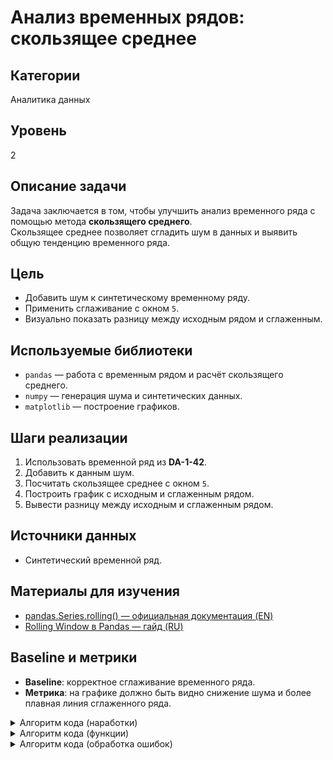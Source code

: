 # Анализ временных рядов: скользящее среднее

## Категории
Аналитика данных

## Уровень
2

## Описание задачи
Задача заключается в том, чтобы улучшить анализ временного ряда с помощью метода **скользящего среднего**.  
Скользящее среднее позволяет сгладить шум в данных и выявить общую тенденцию временного ряда.

## Цель
- Добавить шум к синтетическому временному ряду.  
- Применить сглаживание с окном `5`.  
- Визуально показать разницу между исходным рядом и сглаженным.

## Используемые библиотеки
- `pandas` — работа с временным рядом и расчёт скользящего среднего.  
- `numpy` — генерация шума и синтетических данных.  
- `matplotlib` — построение графиков.

## Шаги реализации
1. Использовать временной ряд из **DA-1-42**.  
2. Добавить к данным шум.  
3. Посчитать скользящее среднее с окном `5`.  
4. Построить график с исходным и сглаженным рядом.  
5. Вывести разницу между исходным и сглаженным рядом.

## Источники данных
- Синтетический временной ряд.

## Материалы для изучения
- [pandas.Series.rolling() — официальная документация (EN)](https://pandas.pydata.org/docs/reference/api/pandas.Series.rolling.html)  
- [Rolling Window в Pandas — гайд (RU)](https://konstantinklepikov.github.io/myknowlegebase/notes/pandas-rolling-window.html)

## Baseline и метрики
- **Baseline**: корректное сглаживание временного ряда.  
- **Метрика**: на графике должно быть видно снижение шума и более плавная линия сглаженного ряда.


<details>
<summary>
Алгоритм кода (наработки)
</summary>

**Первая часть (создание dataframe):**
``` bash
1. составим dataframe где у нас будут измеряемые температуры возле НГУ за 10 дня (данные взяты с официальной статистики, но измерения температур взяты на глаз).

2.получаем в dataframe три строички:  дата: 30.09, 01.10, 02.10, 03.10, 04.10, 05.10, 06.10, 07.10, 08.10, 09.10                                                                                                        

                                      время: 06:00, 12:30, 18:45, 09:15, 15:20, 21:00, 03:30, 09:45, 15:00, 21:30                                                                                                                                                                                                                                                       

                                      температура: 0.9, 0.0, 7.5, 5.0, 3.4, 2.2, 1.5, 1.7, 0.3, 1.0
```

**Вторая часть (шум данных):**
``` bash
1.Теперь предположим что данные не точные - то есть шум данных, то есть погрешность данных для каждой температуры.
(На графике видно, что температура колеблется в пределах примерно ±1°C от среднего значения, которое составляет 2.6°C.).

2.Это означает, что погрешность измерений (шум данных) составляет около ±1°C.): 0.9 ± 1, 0.0 ± 1, 7.5 ± 1, 5.0 ± 1, 3.4 ± 1, 2.2 ± 1, 1.5 ± 1, 1.7 ± 1, 0.3 ± 1, 1.0 ± 1.
```

**Третья часть (скользящее среднее):**
``` bash
1.Переводим столбик с температурами в отдельный массив.

2.Далее вычисляем скользящее среднее с окном 5(k=5). Пробегаемся по всему массиву и берем по одной цифре, так чтобы длина чисел была равна окну (то есть k). Для значений до k написать просто Nan.
```

**Четвертая часть (Строим график):**
``` bash
1.Для начала мы отдельно строим создадим отдельный массив - исходный временной ряд.

2.Для начала мы отдельно строим создадим отдельный массив - скользящее среднее

3.На основе данных массивов построим три графика: на основе исходного временного ряда, сколязящего среднего и их вместе на одном графики
```

**Пятая часть (Вывод):В конце выводим разницу между скользящее среднем и исходного временного ряд**

</details>


<details>
<summary>
Алгоритм кода (функции)
</summary>

**Работа с функциями:**
``` bash
1. Отдельно от всех функций создаем DataFrame.

2.вторая функция- Передаем все данные которые есть в DataFrame. Далее мы к нашему DataFrame
добавляем шум данных (На графике видно, что температура колеблется в пределах примерно ±1°C от среднего значения, которое составляет 2.6°C)

3.третья функция - Передаем все данные которые есть в DataFrame. Далее мы Переводим столбик с температурами в отдельный массив и Далее вычисляем скользящее среднее с окном 5(k=5). Пробегаемся по всему массиву и берем по одной цифре, так чтобы длина чисел была равна окну (то есть k). Для значений до k написать просто Nan

4.четвертая функция - Передаем все данные которые есть в DataFrame. Далее мы Для начала мы отдельно строим создадим отдельный массив - исходный временной ряд, Для начала мы отдельно строим создадим отдельный массив - скользящее среднее и На основе данных массивов построим три графика: на основе исходного временного ряда, сколязящего среднего и их вместе на одном графики


5.if name == "main":

1)ВЫВОДИМ ИЗНАЧАЛЬНЫЙ DataFrame
2)ВЫВОДИМ РЕЗУЛЬТАТ ИЗ ФУНКЦИИ 2
3)ВЫВОДИМ РЕЗУЛЬТАТ ИЗ ФУНКЦИИ 3
4)ВЫВОДИМ РЕЗУЛЬТАТ ИЗ ФУНКЦИИ 4
5)В конце выводим разницу между скользящее среднем и исходного временного ряд
```
</details>

<details>
<summary>
Алгоритм кода (обработка ошибок)
</summary>

**Работа с ошибками:**
``` bash
- 1)Проверить что в DataFrame количество столбцов совпадала по всем сторичкам
- 2) Проверяем как распределяется шум данных
- 3) Проверяем как заполнился массив, чтобы количества цифр было равно столько сколь было. Провярем что на скользящем среднее что у нас точно значения до k равны Nan
- 4) проверка что графики были посторины точно
- 5) проверка что все данные верные на выходи и особенно здесь:В конце выводим разницу между скользящее среднем и исходного временного ряд
```
</details>
